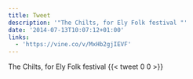 ```yaml
---
title: Tweet
description: '"The Chilts, for Ely Folk festival "'
date: '2014-07-13T10:07:12+01:00'
links:
  - 'https://vine.co/v/MxHb2gjIEVF'
---
```

The Chilts, for Ely Folk festival 
      {{< tweet 0 0 >}}
    
